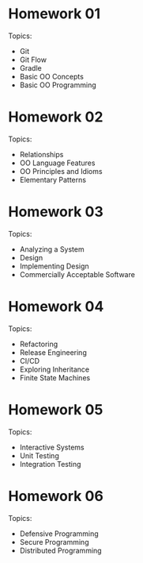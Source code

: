 # Homework 01

Topics:
- Git
- Git Flow
- Gradle
- Basic OO Concepts
- Basic OO Programming

# Homework 02

Topics:
- Relationships
- OO Language Features
- OO Principles and Idioms
- Elementary Patterns

# Homework 03

Topics:
- Analyzing a System
- Design
- Implementing Design
- Commercially Acceptable Software

# Homework 04

Topics:
- Refactoring
- Release Engineering
- CI/CD
- Exploring Inheritance
- Finite State Machines

# Homework 05

Topics:
- Interactive Systems
- Unit Testing
- Integration Testing

# Homework 06

Topics:
- Defensive Programming
- Secure Programming
- Distributed Programming
